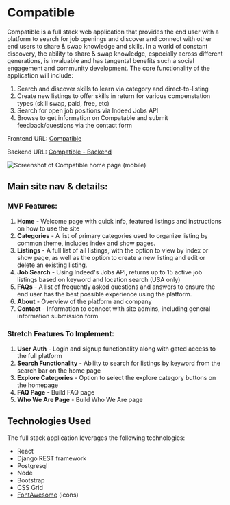 # Compatible

Compatible is a full stack web application that provides the end user with a platform to search for job openings and discover and connect with other end users to share & swap knowledge and skills. In a world of constant discovery, the ability to share & swap knowledge, especially across different generations, is invaluable and has tangental benefits such a social engagement and community development. The core functionality of the application will include:

1. Search and discover skills to learn via category and direct-to-listing
2. Create new listings to offer skills in return for various compenstation types (skill swap, paid, free, etc)
3. Search for open job positions via Indeed Jobs API
4. Browse to get information on Compatable and submit feedback/questions via the contact form

Frontend URL: [Compatible](https://delicate-bunny-a4e853.netlify.app/)

Backend URL: [Compatible - Backend](https://compatible-backend.onrender.com/api)

![Screenshot of Compatible home page (mobile)](https://i.imgur.com/iN1fe8e.png)

## Main site nav & details:


### MVP Features:
1. **Home** - Welcome page with quick info, featured listings and instructions on how to use the site
2. **Categories** - A list of primary categories used to organize listing by common theme, includes index and show pages.
3. **Listings** - A full list of all listings, with the option to view by index or show page, as well as the option to create a new listing and edit or delete an existing listing.
4. **Job Search** - Using Indeed's Jobs API, returns up to 15 active job listings based on keyword and location search (USA only)
5. **FAQs** - A list of frequently asked questions and answers to ensure the end user has the best possible experience using the platform.
6. **About** - Overview of the platform and company
7. **Contact** - Information to connect with site admins, including general information submission form

### Stretch Features To Implement:
1. **User Auth** - Login and signup functionality along with gated access to the full platform
2. **Search Functionality** - Ability to search for listings by keyword from the search bar on the home page
3. **Explore Categories** - Option to select the explore category buttons on the homepage
4. **FAQ Page** - Build FAQ page
5. **Who We Are Page** - Build Who We Are page

## Technologies Used

The full stack application leverages the following technologies:

* React
* Django REST framework
* Postgresql
* Node
* Bootstrap
* CSS Grid
* [FontAwesome](https://fontawesome.com/) (icons)